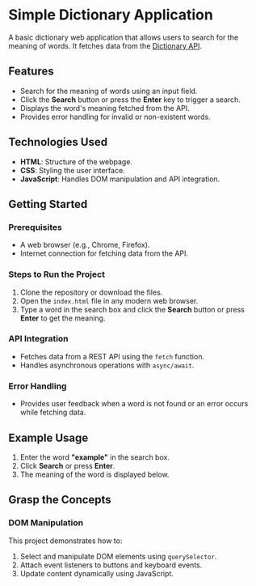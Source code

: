 # Simple Dictionary Application

A basic dictionary web application that allows users to search for the meaning of words. It fetches data from the [Dictionary API](https://dictionaryapi.dev/).

## Features

- Search for the meaning of words using an input field.
- Click the **Search** button or press the **Enter** key to trigger a search.
- Displays the word's meaning fetched from the API.
- Provides error handling for invalid or non-existent words.

## Technologies Used

- **HTML**: Structure of the webpage.
- **CSS**: Styling the user interface.
- **JavaScript**: Handles DOM manipulation and API integration.

## Getting Started

### Prerequisites

- A web browser (e.g., Chrome, Firefox).
- Internet connection for fetching data from the API.

### Steps to Run the Project

1. Clone the repository or download the files.
2. Open the `index.html` file in any modern web browser.
3. Type a word in the search box and click the **Search** button or press **Enter** to get the meaning.

### API Integration

- Fetches data from a REST API using the `fetch` function.
- Handles asynchronous operations with `async/await`.

### Error Handling

- Provides user feedback when a word is not found or an error occurs while fetching data.

## Example Usage

1. Enter the word **"example"** in the search box.
2. Click **Search** or press **Enter**.
3. The meaning of the word is displayed below.

## Grasp the Concepts

### DOM Manipulation

This project demonstrates how to:

1. Select and manipulate DOM elements using `querySelector`.
2. Attach event listeners to buttons and keyboard events.
3. Update content dynamically using JavaScript.
